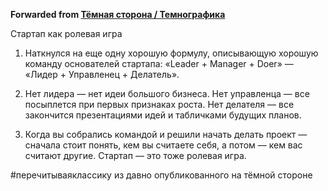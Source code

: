 **Forwarded from [Тёмная сторона / Темнографика](https://t.me/temno/1529)**

Стартап как ролевая игра

1. Наткнулся на еще одну хорошую формулу, описывающую хорошую команду основателей стартапа: «Leader + Manager + Doer» — «Лидер + Управленец + Делатель».

2. Нет лидера — нет идеи большого бизнеса. Нет управленца — все посыплется при первых признаках роста. Нет делателя — все закончится презентациями идей и табличками будущих планов.

3. Когда вы собрались командой и решили начать делать проект — сначала стоит понять, кем вы считаете себя, а потом — кем вас считают другие. Стартап — это тоже ролевая игра.

#перечитываяклассику из давно опубликованного на тёмной стороне